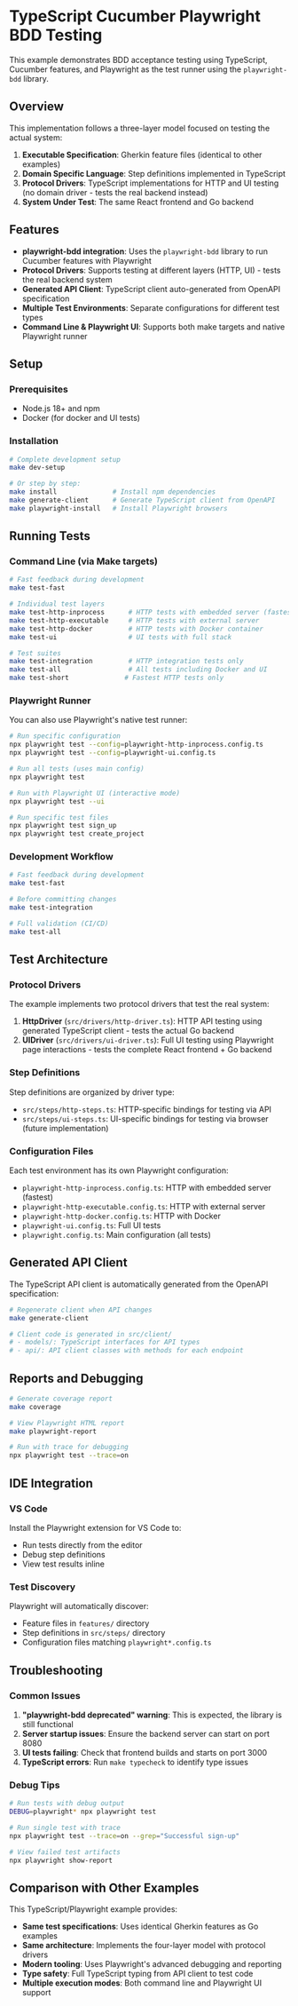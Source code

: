 # TypeScript Cucumber Playwright BDD Testing

This example demonstrates BDD acceptance testing using TypeScript, Cucumber features, and Playwright as the test runner using the `playwright-bdd` library.

## Overview

This implementation follows a three-layer model focused on testing the actual system:

1. **Executable Specification**: Gherkin feature files (identical to other examples)
2. **Domain Specific Language**: Step definitions implemented in TypeScript
3. **Protocol Drivers**: TypeScript implementations for HTTP and UI testing (no domain driver - tests the real backend instead)
4. **System Under Test**: The same React frontend and Go backend

## Features

- **playwright-bdd integration**: Uses the `playwright-bdd` library to run Cucumber features with Playwright
- **Protocol Drivers**: Supports testing at different layers (HTTP, UI) - tests the real backend system
- **Generated API Client**: TypeScript client auto-generated from OpenAPI specification
- **Multiple Test Environments**: Separate configurations for different test types
- **Command Line & Playwright UI**: Supports both make targets and native Playwright runner

## Setup

### Prerequisites

- Node.js 18+ and npm
- Docker (for docker and UI tests)

### Installation

```bash
# Complete development setup
make dev-setup

# Or step by step:
make install              # Install npm dependencies
make generate-client      # Generate TypeScript client from OpenAPI
make playwright-install   # Install Playwright browsers
```

## Running Tests

### Command Line (via Make targets)

```bash
# Fast feedback during development
make test-fast

# Individual test layers
make test-http-inprocess      # HTTP tests with embedded server (fastest)
make test-http-executable     # HTTP tests with external server
make test-http-docker         # HTTP tests with Docker container
make test-ui                  # UI tests with full stack

# Test suites
make test-integration         # HTTP integration tests only
make test-all                 # All tests including Docker and UI
make test-short              # Fastest HTTP tests only
```

### Playwright Runner

You can also use Playwright's native test runner:

```bash
# Run specific configuration
npx playwright test --config=playwright-http-inprocess.config.ts
npx playwright test --config=playwright-ui.config.ts

# Run all tests (uses main config)
npx playwright test

# Run with Playwright UI (interactive mode)
npx playwright test --ui

# Run specific test files
npx playwright test sign_up
npx playwright test create_project
```

### Development Workflow

```bash
# Fast feedback during development
make test-fast

# Before committing changes
make test-integration

# Full validation (CI/CD)
make test-all
```

## Test Architecture

### Protocol Drivers

The example implements two protocol drivers that test the real system:

1. **HttpDriver** (`src/drivers/http-driver.ts`): HTTP API testing using generated TypeScript client - tests the actual Go backend
2. **UIDriver** (`src/drivers/ui-driver.ts`): Full UI testing using Playwright page interactions - tests the complete React frontend + Go backend

### Step Definitions

Step definitions are organized by driver type:

- `src/steps/http-steps.ts`: HTTP-specific bindings for testing via API
- `src/steps/ui-steps.ts`: UI-specific bindings for testing via browser (future implementation)

### Configuration Files

Each test environment has its own Playwright configuration:

- `playwright-http-inprocess.config.ts`: HTTP with embedded server (fastest)
- `playwright-http-executable.config.ts`: HTTP with external server
- `playwright-http-docker.config.ts`: HTTP with Docker
- `playwright-ui.config.ts`: Full UI tests
- `playwright.config.ts`: Main configuration (all tests)

## Generated API Client

The TypeScript API client is automatically generated from the OpenAPI specification:

```bash
# Regenerate client when API changes
make generate-client

# Client code is generated in src/client/
# - models/: TypeScript interfaces for API types
# - api/: API client classes with methods for each endpoint
```

## Reports and Debugging

```bash
# Generate coverage report
make coverage

# View Playwright HTML report
make playwright-report

# Run with trace for debugging
npx playwright test --trace=on
```

## IDE Integration

### VS Code

Install the Playwright extension for VS Code to:
- Run tests directly from the editor
- Debug step definitions
- View test results inline

### Test Discovery

Playwright will automatically discover:
- Feature files in `features/` directory
- Step definitions in `src/steps/` directory
- Configuration files matching `playwright*.config.ts`

## Troubleshooting

### Common Issues

1. **"playwright-bdd deprecated" warning**: This is expected, the library is still functional
2. **Server startup issues**: Ensure the backend server can start on port 8080
3. **UI tests failing**: Check that frontend builds and starts on port 3000
4. **TypeScript errors**: Run `make typecheck` to identify type issues

### Debug Tips

```bash
# Run tests with debug output
DEBUG=playwright* npx playwright test

# Run single test with trace
npx playwright test --trace=on --grep="Successful sign-up"

# View failed test artifacts
npx playwright show-report
```

## Comparison with Other Examples

This TypeScript/Playwright example provides:

- **Same test specifications**: Uses identical Gherkin features as Go examples
- **Same architecture**: Implements the four-layer model with protocol drivers
- **Modern tooling**: Uses Playwright's advanced debugging and reporting
- **Type safety**: Full TypeScript typing from API client to test code
- **Multiple execution modes**: Both command line and Playwright UI support
